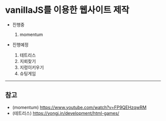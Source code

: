# vanillaJS를 이용한 웹사이트 제작

- 진행중
    1. momentum

- 진행예정
    1. 테트리스
    2. 지뢰찾기
    3. 지렁이키우기
    4. 슈팅게임

---
## 참고
- (momentum) https://www.youtube.com/watch?v=FP9QEHzqwRM
- (테트리스) https://yongj.in/development/html-games/